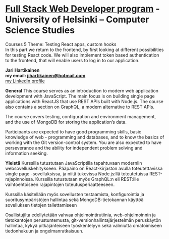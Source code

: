 # [Full Stack Web Developer program](https://fullstackopen.com) - University of Helsinki – Computer Science Studies

Courses 5 Theme: Testing React apps, custom hooks <br />
In this part we return to the frontend, by first looking at different possibilities for testing React code. We will also implement token based authentication to the frontend, that will enable users to log in to our application.

**Jari Hartikainen** <br />
**my email: jihartikainen@hotmail.com** <br />
[my Linkedin profile](https://www.linkedin.com/in/jari-hartikainen/)

**General**
This course serves as an introduction to modern web application development with JavaScript. The main focus is on building single page applications with ReactJS that use REST APIs built with Node.js. The course also contains a section on GraphQL, a modern alternative to REST APIs.

The course covers testing, configuration and environment management, and the use of MongoDB for storing the application’s data.

Participants are expected to have good programming skills, basic knowledge of web - programming and databases, and to know the basics of working with the Git version-control system. You are also expected to have perseverance and the ability for independent problem solving and information seeking.

**Yleistä**
Kurssilla tutustutaan JavaScriptilla tapahtuvaan moderniin websovelluskehitykseen.
Pääpaino on React-kirjaston avulla toteutettavissa single page -sovelluksissa, ja niitä tukevissa Node.js:llä toteutetuissa REST-rajapinnoissa. Kurssilla tutustutaan myös GraphQL:n eli REST:ille vaihtoehtoiseen rajapintojen toteutusperiaatteeseen.

Kurssilla käsitellään myös sovellusten testaamista, konfigurointia ja suoritusympäristöjen hallintaa sekä MongoDB-tietokannan käyttöä sovelluksen tietojen tallettamiseen

Osallistujilta edellytetään vahvaa ohjelmointirutiinia, web-ohjelmoinnin ja tietokantojen perustuntemusta, git-versionhallintajärjestelmän peruskäytön hallintaa, kykyä pitkäjänteiseen työskentelyyn sekä valmiutta omatoimiseen tiedonhakuun ja ongelmanratkaisuun.
